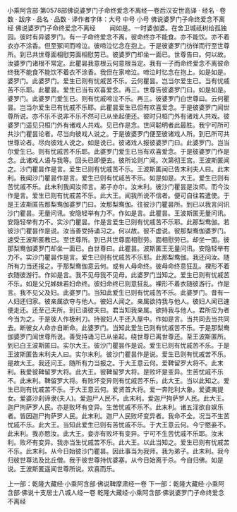 小乘阿含部·第0578部佛说婆罗门子命终爱念不离经一卷后汉安世高译
· 经名 · 卷数 · 跋序
· 品名 · 品数 · 译作者字体：大号 中号 小号
佛说婆罗门子命终爱念不离经
佛说婆罗门子命终爱念不离经
　　闻如是。一时婆伽婆。在舍卫城祇树给孤独园。彼时有异婆罗门。有一子命终爱念不离。彼命终亦不能食。亦不能饮。亦不着衣亦不涂香。但至冢间而啼泣。彼啼泣忆念在抱上。于是彼婆罗门彷徉而行至世尊所。到已共世尊面相慰劳面相慰劳已。彼婆罗门却坐一面已。世尊告曰。何以故。汝婆罗门诸根不常定。此瞿昙我意根云何意根当定。我有一子而命终爱念不离彼命终我不能食不能饮不着衣不涂香。我但在家啼泣。啼泣时忆念在抱上。如是如是。婆罗门。此婆罗门。爱生已则有忧戚苦不乐。云何瞿昙。岂当尔爱生已。当有忧戚苦不乐耶。此瞿昙。爱生已当有欢喜爱念。再三。世尊告彼婆罗门曰。如是如是。婆罗门。此婆罗门爱生已。则有忧戚啼泣不乐。再三。彼婆罗门白世尊曰。云何瞿昙。岂当尔爱生已有忧戚不乐耶。此瞿昙爱生已但有欢喜爱念。于是彼婆罗门闻世尊所说。亦不乐不说非不乐不然可已从坐起便还。彼时只桓门外有诸戏人共戏。彼婆罗门遥见只桓门外有诸戏人共戏。见已作是念。世间聪明者此最胜。我宁可所可共沙门瞿昙论者。尽当向彼戏人说之。于是彼婆罗门便至彼诸戏人所。到已所可共世尊论者。尽向彼戏人说之。如是说已。彼诸戏人报彼婆罗门曰。此婆罗门。岂当尔爱生已。则有忧戚苦不乐耶。此婆罗门爱生已当有欢喜爱念。于是彼婆罗门作是念。此诸戏人语与我等。回头已即便去。彼所论则广闻。次第彻王宫。王波斯匿闻之。沙门瞿昙作是言。爱生已则有忧戚苦不乐。王波斯匿闻已告末利夫人曰。此末利。我闻沙门瞿昙作是言。爱生已则有忧戚苦不乐。如是如是。大王。爱生已则有苦忧戚不乐。此末利我闻汝师言。弟子亦尔。汝末利。彼沙门瞿昙是汝师。而今汝作是言。爱生已则有忧戚苦不乐。此大王。闻我所说不信者。便可自往若遣使。于是王波斯匿告那梨鸯伽婆罗门曰。汝那梨鸯伽。往彼沙门瞿昙所。到已以我言问讯沙门瞿昙。无量问讯。安隐轻举有力不。作如是言。此瞿昙。王波斯匿无量问讯。安隐轻举有力不。实沙门瞿昙。作是言爱生已则有忧戚苦不乐耶。此那梨鸯伽。若彼沙门瞿昙作是说。汝当善受持诵习之。何以故。彼不虚说。彼那梨鸯伽婆罗门。速受王波斯匿教已。至世尊所。到已共世尊面相慰劳。面相慰劳已。却坐一面。彼那梨鸯伽婆罗门却坐一面已。白世尊曰。此瞿昙。波斯匿王无量问讯。安隐轻举有力不。实沙门瞿昙作是言。爱生已则有忧戚苦不乐耶。此那梨鸯伽。我还问汝。随所有力当还报之。于那梨鸯伽意云何。或有人母命终。彼母命终意狂乱。裸形不着衣随彼游行。作如是言。我不见母我不见母。此婆罗门当知之。爱生已则有忧戚苦不乐。如是父兄姊妹若妇命终。彼妇命终已则意狂乱。裸形不着衣随彼游行。作是言。我不见父及妇。此婆罗门。当知此爱生已则有忧戚苦不乐。此婆罗门。昔有一人妇还归家。彼亲属欲夺与他人。彼妇人闻之。亲属欲持我与他人。彼妇人闻已速便走还。还至己夫所。到已语彼夫曰。君当知我亲属。欲持我与他人。君所应为者今当为之。于是彼人作极利刀。持彼妇人手还入屋中。作如是言。当共同去当共同去。断彼女人命亦自断命。此婆罗门。当知此爱生已则有忧戚苦不乐。于是那梨鸯伽婆罗门闻世尊所说。善受持诵习已从坐起。绕世尊已离世尊还。至王波斯匿所。到已白王波斯匿曰。实尔大王。彼沙门瞿昙作是说。爱生已则有忧戚苦不乐。于是王波斯匿告末利夫人曰。实尔末利。彼沙门瞿昙作是说。爱生已则有忧戚苦不乐。是故大王。我还问王。随所有力当报之。于大王意云何。爱鞞留罗大将不。此末利。我爱彼鞞留罗大将。此大王。彼鞞留罗大将。是败坏是变异。生苦忧戚不乐不。此末利。鞞留罗大将。有败坏变异则有忧戚苦不乐。此大王。当以此知之。爱生已则有忧戚苦不乐。于大王意云何。爱贤首大将。爱一奔陀利大象。爱婆夷提女。爱婆沙刹谛隶(夫人)。爱迦尸人民不。此末利。爱迦尸拘萨罗人民。此大王。迦尸拘萨罗人民。亦是败坏有变异。生苦忧戚不乐不。此末利。诸五淫欲自娱乐者。皆因迦尸拘萨罗人民。此末利。迦尸人民败坏变异者。我命不全。况当不生苦忧戚不乐。此大王。当知此爱生已则有苦忧戚不乐。于大王意云何。今宁愍妾不。此末利。我亦愍汝。此大王。妾亦有败坏有变异。宁可不生苦忧戚不乐耶。汝末利。败坏有变异。我亦当生忧戚苦不乐。此大王。以此当知之。爱生已则有忧戚苦不乐。此末利。从今日始彼沙门瞿昙。因此事当为我师。我为弟子。此末利。我今归彼世尊法及比丘僧。我于彼世尊持优婆塞。从今日始离于杀。今自归佛。如是说。王波斯匿遥闻世尊所说。欢喜而乐。

上一部：乾隆大藏经·小乘阿含部·佛说鞞摩肃经一卷
下一部：乾隆大藏经·小乘阿含部·佛说十支居士八城人经一卷
乾隆大藏经·小乘阿含部·佛说婆罗门子命终爱念不离经